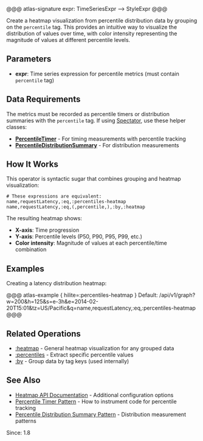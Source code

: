 @@@ atlas-signature
expr: TimeSeriesExpr
-->
StyleExpr
@@@

Create a heatmap visualization from percentile distribution data by grouping on the `percentile` tag.
This provides an intuitive way to visualize the distribution of values over time, with color intensity
representing the magnitude of values at different percentile levels.

## Parameters

* **expr**: Time series expression for percentile metrics (must contain `percentile` tag)

## Data Requirements

The metrics must be recorded as percentile timers or distribution summaries with the `percentile` tag.
If using [Spectator][spectator], use these helper classes:

* **[PercentileTimer][PercentileTimer]** - For timing measurements with percentile tracking
* **[PercentileDistributionSummary][PercentileDistributionSummary]** - For distribution measurements

## How It Works

This operator is syntactic sugar that combines grouping and heatmap visualization:

```
# These expressions are equivalent:
name,requestLatency,:eq,:percentiles-heatmap
name,requestLatency,:eq,(,percentile,),:by,:heatmap
```

The resulting heatmap shows:

- **X-axis**: Time progression
- **Y-axis**: Percentile levels (P50, P90, P95, P99, etc.)
- **Color intensity**: Magnitude of values at each percentile/time combination

## Examples

Creating a latency distribution heatmap:

@@@ atlas-example { hilite=:percentiles-heatmap }
Default: /api/v1/graph?w=200&h=125&s=e-3h&e=2014-02-20T15:01&tz=US/Pacific&q=name,requestLatency,:eq,:percentiles-heatmap
@@@

## Related Operations

* [:heatmap](heatmap.md) - General heatmap visualization for any grouped data
* [:percentiles](percentiles.md) - Extract specific percentile values
* [:by](by.md) - Group data by tag keys (used internally)

## See Also

* [Heatmap API Documentation](../../api/graph/heatmap.md#percentiles) - Additional configuration options
* [Percentile Timer Pattern][PercentileTimer] - How to instrument code for percentile tracking
* [Percentile Distribution Summary Pattern][PercentileDistributionSummary] - Distribution measurement patterns

[spectator]: ../../spectator/index.md
[PercentileTimer]: ../../spectator/patterns/percentile-timer.md
[PercentileDistributionSummary]: ../../spectator/core/meters/dist-summary.md

Since: 1.8
